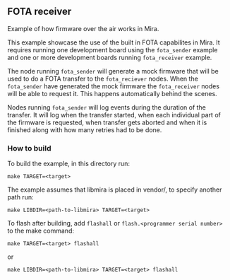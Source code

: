 ## FOTA receiver
Example of how firmware over the air works in Mira.

This example showcase the use of the built in FOTA capabilites in Mira. It requires running one development board using the `fota_sender` example and one or more development boards running `fota_receiver` example.

The node running `fota_sender` will generate a mock firmware that will be used to do a FOTA transfer to the `fota_reciever` nodes. When the `fota_sender` have generated the mock firmware the `fota_receiver` nodes will be able to request it. This happens automatically behind the scenes.

Nodes running `fota_sender` will log events during the duration of the transfer. It will log when the transfer started, when each individual part of the firmware is requested, when transfer gets aborted and when it is finished along with how many retries had to be done.

### How to build
To build the example, in this directory run:
```
make TARGET=<target>
```
The example assumes that libmira is placed in vendor/, to specify another path run:
```
make LIBDIR=<path-to-libmira> TARGET=<target>
```

To flash after building, add `flashall` or `flash.<programmer serial number>` to the make command:
```
make TARGET=<target> flashall
``````
or
```
make LIBDIR=<path-to-libmira> TARGET=<target> flashall
```
